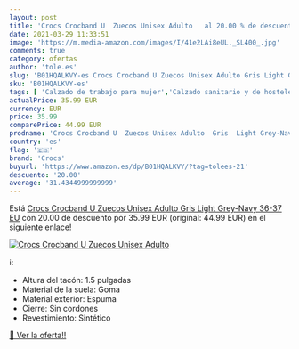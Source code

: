```yaml
---
layout: post
title: 'Crocs Crocband U  Zuecos Unisex Adulto   al 20.00 % de descuento'
date: 2021-03-29 11:33:51
image: 'https://m.media-amazon.com/images/I/41e2LAi8eUL._SL400_.jpg'
comments: true
category: ofertas
author: 'tole.es'
slug: 'B01HQALKVY-es Crocs Crocband U Zuecos Unisex Adulto Gris Light Grey-Navy...'
sku: 'B01HQALKVY-es'
tags: [ 'Calzado de trabajo para mujer','Calzado sanitario y de hostelería para mujer','Zapatos','Zapatos para hombre','Zapatos para mujer','Zapatos y complementos','Zuecos sanitarios y de hostelería para mujer','Zuecos y mules para hombre','crocs','zuecos', ]
actualPrice: 35.99 EUR
currency: EUR
price: 35.99
comparePrice: 44.99 EUR
prodname: 'Crocs Crocband U  Zuecos Unisex Adulto  Gris  Light Grey-Navy   36-37 EU'
country: 'es'
flag: '🇪🇸'
brand: 'Crocs'
buyurl: 'https://www.amazon.es/dp/B01HQALKVY/?tag=tolees-21'
descuento: '20.00'
average: '31.4344999999999'
---
```


Está [Crocs Crocband U  Zuecos Unisex Adulto  Gris  Light Grey-Navy   36-37 EU](https://www.amazon.es/dp/B01HQALKVY/?tag=tolees-21) con 20.00 de descuento por 35.99 EUR (original: 44.99 EUR) en el siguiente enlace!

[![Crocs Crocband U  Zuecos Unisex Adulto  ](https://m.media-amazon.com/images/I/41e2LAi8eUL._SL400_.jpg)](https://www.amazon.es/dp/B01HQALKVY/?tag=tolees-21)

ℹ️:

- Altura del tacón: 1.5 pulgadas
- Material de la suela: Goma
- Material exterior: Espuma
- Cierre: Sin cordones
- Revestimiento: Sintético

[🛒 Ver la oferta!!](https://www.amazon.es/dp/B01HQALKVY/?tag=tolees-21)
